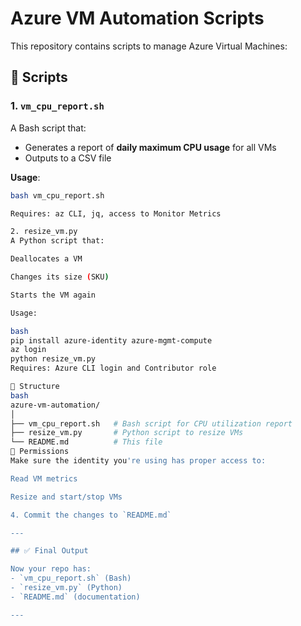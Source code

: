 # Azure VM Automation Scripts

This repository contains scripts to manage Azure Virtual Machines:

## 📝 Scripts

### 1. `vm_cpu_report.sh`
A Bash script that:
- Generates a report of **daily maximum CPU usage** for all VMs
- Outputs to a CSV file

**Usage**:
```bash
bash vm_cpu_report.sh

Requires: az CLI, jq, access to Monitor Metrics

2. resize_vm.py
A Python script that:

Deallocates a VM

Changes its size (SKU)

Starts the VM again

Usage:

bash
pip install azure-identity azure-mgmt-compute
az login
python resize_vm.py
Requires: Azure CLI login and Contributor role

📂 Structure
bash
azure-vm-automation/
│
├── vm_cpu_report.sh   # Bash script for CPU utilization report
├── resize_vm.py       # Python script to resize VMs
└── README.md          # This file
🔐 Permissions
Make sure the identity you're using has proper access to:

Read VM metrics

Resize and start/stop VMs

4. Commit the changes to `README.md`

---

## ✅ Final Output

Now your repo has:
- `vm_cpu_report.sh` (Bash)
- `resize_vm.py` (Python)
- `README.md` (documentation)

---




